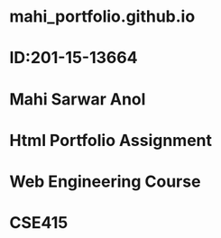 # mahi_portfolio.github.io
# ID:201-15-13664
# Mahi Sarwar Anol
# Html Portfolio Assignment
# Web Engineering Course
# CSE415
